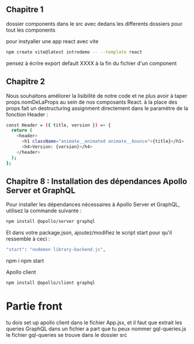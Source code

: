 ## Chapitre 1

dossier components dans le src avec dedans les differents dossiers pour tout les components

pour instyaller une app react avec vite
```bash
npm create vite@latest introdemo -- --template react
```
pensez à écrire export default XXXX à la fin du fichier d'un component

## Chapitre 2
Nous souhaitons améliorer la lisibilité de notre code et ne plus avoir à taper props.nomDeLaProps au sein de nos composants React.
à la place des props fait un destructuring assignment directement dans le paramètre de la fonction Header : 
```bash
const Header = ({ title, version }) => {
  return (
    <header>
      <h1 className="animate__animated animate__bounce">{title}</h1>
      <h4>Version: {version}</h4>
    </header>
  );
};
```

## Chapitre 8 : Installation des dépendances Apollo Server et GraphQL

Pour installer les dépendances nécessaires à Apollo Server et GraphQL, utilisez la commande suivante :

```bash
npm install @apollo/server graphql
```

Et dans votre package.json, ajoutez/modifiez le script start pour qu'il ressemble à ceci : 
```bash
"start": "nodemon library-backend.js",
```
npm i
npm start

Apollo client 
```bash
npm install @apollo/client graphql
```

# Partie front
tu dois set up apollo client dans le fichier App.jsx, et il faut que extrait les queries GraphQL dans un fichier a part que tu peux nommer gql-queries.js
le fichier gql-queries se trouve dans le dossier src
